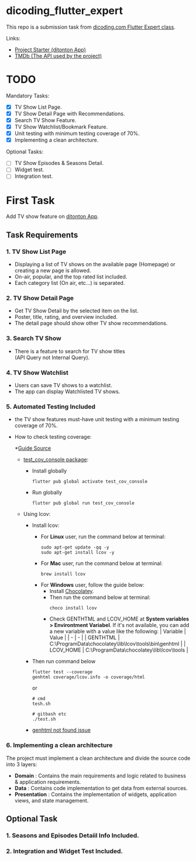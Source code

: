 [dicoding_class]: https://www.dicoding.com/academies/199
[project_starter]: https://github.com/dicodingacademy/a199-flutter-expert-project
[tmdb]: https://developers.themoviedb.org/3

# dicoding_flutter_expert

This repo is a submission task from [dicoding.com Flutter Expert class][dicoding_class].

Links:

- [Project Starter (ditonton App)][project_starter]
- [TMDb (The API used by the project)][tmdb]

# TODO

Mandatory Tasks:

- [x] TV Show List Page.
- [x] TV Show Detail Page with Recommendations.
- [x] Search TV Show Feature.
- [x] TV Show Watchlist/Bookmark Feature.
- [x] Unit testing with minimum testing coverage of 70%.
- [x] Implementing a clean architecture.

Optional Tasks:

- [ ] TV Show Episodes & Seasons Detail.
- [ ] Widget test.
- [ ] Integration test.

# First Task

Add TV show feature on [ditonton App][project_starter].

## Task Requirements

### 1. TV Show List Page

- Displaying a list of TV shows on the available page (Homepage) or creating a new page is allowed.
- On-air, popular, and the top rated list included.
- Each category list (On air, etc...) is separated.

### 2. TV Show Detail Page

- Get TV Show Detail by the selected item on the list.
- Poster, title, rating, and overview included.
- The detail page should show other TV show recommendations.

### 3. Search TV Show

- There is a feature to search for TV show titles  
  (API Query not Internal Query).

### 4. TV Show Watchlist

- Users can save TV shows to a watchlist.
- The app can display Watchlisted TV shows.

### 5. Automated Testing Included

- the TV show features must-have unit testing with a minimum testing coverage of 70%.

- How to check testing coverage:

  *[Guide Source](https://stackoverflow.com/a/53663093)

  - [test_cov_console package](https://pub.dev/packages/test_cov_console):

    - Install globally
      ```
      flutter pub global activate test_cov_console
      ```
    - Run globally
      ```
      flutter pub global run test_cov_console
      ```

  - Using lcov:

    - Install lcov:

      - For **Linux** user, run the command below at terminal:
        ```
        sudo apt-get update -qq -y
        sudo apt-get install lcov -y
        ```
      - For **Mac** user, run the command below at terminal:
        ```
        brew install lcov
        ```
      - For **Windows** user, follow the guide below:
        - Install [Chocolatey](https://chocolatey.org/install).
        - Then run the command below at terminal:
          ```
          choco install lcov
          ```
        - Check GENTHTML and LCOV_HOME at **System variables > Environtment Variabel**. If it's not available, you can add a new variable with a value like the following:
          | Variable | Value |
          | - | - |
          | GENTHTML | C:\ProgramData\chocolatey\lib\lcov\tools\bin\genhtml |
          | LCOV_HOME | C:\ProgramData\chocolatey\lib\lcov\tools |

    - Then run command below

      ```
      flutter test --coverage
      genhtml coverage/lcov.info -o coverage/html
      ```

      or

      ```
      # cmd
      tesh.sh

      # gitbash etc
      ./test.sh
      ```

    - [genhtml not found issue](https://stackoverflow.com/questions/62184806/how-to-view-code-coverage-as-html-in-windows)

### 6. Implementing a clean architecture

The project must implement a clean architecture and divide the source code into 3 layers:

- **Domain** : Contains the main requirements and logic related to business & application requirements.
- **Data** : Contains code implementation to get data from external sources.
- **Presentation** : Contains the implementation of widgets, application views, and state management.

## Optional Task

### 1. Seasons and Episodes Detaiil Info Included.

### 2. Integration and Widget Test Included.
